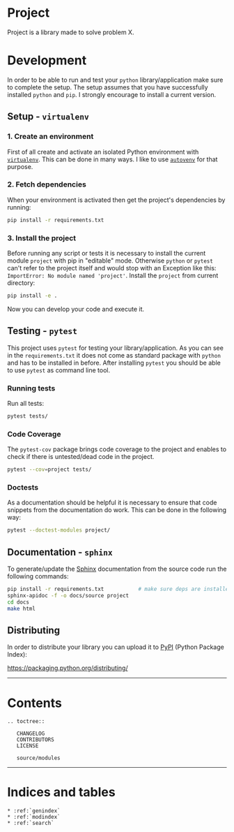Project
=======

Project is a library made to solve problem X.


# Development

In order to be able to run and test your `python` library/application make sure to complete the setup. The setup assumes that you have successfully installed `python` and `pip`. I strongly encourage to install a current version.

## Setup - `virtualenv`

### 1. Create an environment

First of all create and activate an isolated Python environment with [`virtualenv`](https://virtualenv.pypa.io/en/stable/). This can be done in many ways. I like to use [`autovenv`](https://autovenv.readthedocs.io/en/latest/) for that purpose.

### 2. Fetch dependencies

When your environment is activated then get the project's dependencies by running:

```bash
pip install -r requirements.txt
```

### 3. Install the project

Before running any script or tests it is necessary to install the current module `project` with pip in "editable" mode. Otherwise `python` or `pytest` can't refer to the project itself and would stop with an Exception like this: `ImportError: No module named 'project'`. Install the `project` from current directory:

```bash
pip install -e .
```

Now you can develop your code and execute it.

## Testing - `pytest`

This project uses `pytest` for testing your library/application. As you can see in the `requirements.txt` it does not come as standard package with `python` and has to be installed in before. After installing `pytest` you should be able to use `pytest` as command line tool.

### Running tests

Run all tests:

```bash
pytest tests/
```
### Code Coverage

The `pytest-cov` package brings code coverage to the project and enables to check if there is untested/dead code in the project.

```bash
pytest --cov=project tests/
```

### Doctests

As a documentation should be helpful it is necessary to ensure that code snippets from the documentation do work. This can be done in the following way:

```bash
pytest --doctest-modules project/
```

## Documentation - `sphinx`

To generate/update the [Sphinx](http://www.sphinx-doc.org/en/stable/) documentation from the source code run the following commands:

```bash
pip install -r requirements.txt           # make sure deps are installed
sphinx-apidoc -f -o docs/source project
cd docs
make html
```

<!-- * [Changelog](CHANGELOG.md)
* [Contributors](CONTRIBUTORS.md)
* [License](LICENSE.md) -->

## Distributing

In order to distribute your library you can upload it to [PyPI](https://pypi.python.org/pypi) (Python Package Index):

https://packaging.python.org/distributing/

---
Contents
========

```eval_rst
.. toctree::

   CHANGELOG
   CONTRIBUTORS
   LICENSE

   source/modules
```

---

Indices and tables
==================
```eval_rst
* :ref:`genindex`
* :ref:`modindex`
* :ref:`search`
```
